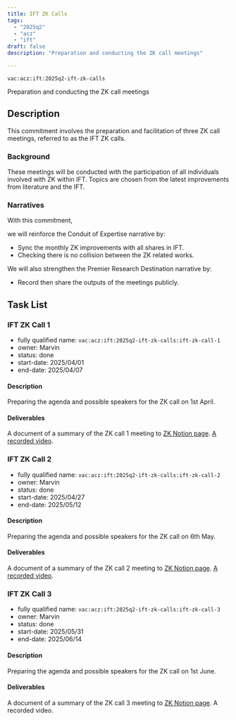 ```yaml
---
title: IFT ZK Calls
tags:
  - "2025q2"
  - "acz"
  - "ift"
draft: false
description: "Preparation and conducting the ZK call meetings"

---
```


`vac:acz:ift:2025q2-ift-zk-calls`

Preparation and conducting the ZK call meetings
## Description

This commitment involves the preparation and facilitation of three ZK call meetings, 
referred to as the IFT ZK calls. 

### Background

These meetings will be conducted with the participation 
of all individuals involved with ZK within IFT. 
Topics are chosen from the latest improvements from literature 
and the IFT. 

### Narratives

With this commitment, 


we will reinforce the Conduit of Expertise narrative by:
* Sync the monthly ZK improvements with all shares in IFT. 
* Checking there is no collision between the ZK related works.  

We will also strengthen the Premier Research Destination narrative by: 
* Record then share the outputs of the meetings publicly.   

## Task List

### IFT ZK Call 1

* fully qualified name: `vac:acz:ift:2025q2-ift-zk-calls:ift-zk-call-1`
* owner: Marvin
* status: done
* start-date: 2025/04/01
* end-date: 2025/04/07

#### Description

Preparing the agenda and possible speakers for the ZK call on 1st April. 

#### Deliverables

A document of a summary of the ZK call 1 meeting to [ZK Notion page](https://www.notion.so/Past-Meeting-Notes-1198f96fb65c80e6a51afa9a507aa64e?pvs=4#1748f96fb65c80048162ca3202a94ba3). 
[A recorded video](https://www.youtube.com/watch?v=y7RPcmRsbVY). 

### IFT ZK Call 2
* fully qualified name: `vac:acz:ift:2025q2-ift-zk-calls:ift-zk-call-2`
* owner: Marvin
* status: done
* start-date: 2025/04/27
* end-date: 2025/05/12

#### Description
Preparing the agenda and possible speakers for the ZK call on 6th May. 

#### Deliverables
A document of a summary of the ZK call 2 meeting to [ZK Notion page](https://www.notion.so/Past-Meeting-Notes-1198f96fb65c80e6a51afa9a507aa64e?pvs=4#1748f96fb65c80048162ca3202a94ba3). 
[A recorded video](https://www.youtube.com/watch?v=Kaf60fLcF_Q).

### IFT ZK Call 3
* fully qualified name: `vac:acz:ift:2025q2-ift-zk-calls:ift-zk-call-3`
* owner: Marvin
* status: done
* start-date: 2025/05/31
* end-date: 2025/06/14

#### Description
Preparing the agenda and possible speakers for the ZK call on 1st June. 

#### Deliverables
A document of a summary of the ZK call 3 meeting to [ZK Notion page](https://www.notion.so/Past-Meeting-Notes-1198f96fb65c80e6a51afa9a507aa64e?pvs=4#1748f96fb65c80048162ca3202a94ba3). 
A recorded video.